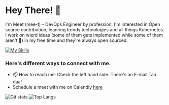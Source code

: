 # Hey There! 👋
I'm Meet (mee-t) - DevOps Engineer by profession. I'm interested in Open source contribution, leanring trendy technologies and all things Kubernetes. I work on wierd ideas (some of them gets implemented while some of them aren't 🙈) in my free time and they're always open sourced.

[![My Skills](https://skillicons.dev/icons?i=aws,kubernetes,rust,python,docker,jenkins,linux&theme=dark)](https://skillicons.dev)

### Here's different ways to connect with me.
- 📫 How to reach me: Check the left hand side. There's an E-mail Taa daa!
- Schedule a meet with me on Calendly [here](https://calendly.com/lowkey86)

![Git stats](http://github-profile-summary-cards.vercel.app/api/cards/stats?username=ivaltryek&theme=dark) ![Top Langs](https://github-profile-summary-cards.vercel.app/api/cards/repos-per-language?username=ivaltryek&theme=dark)
